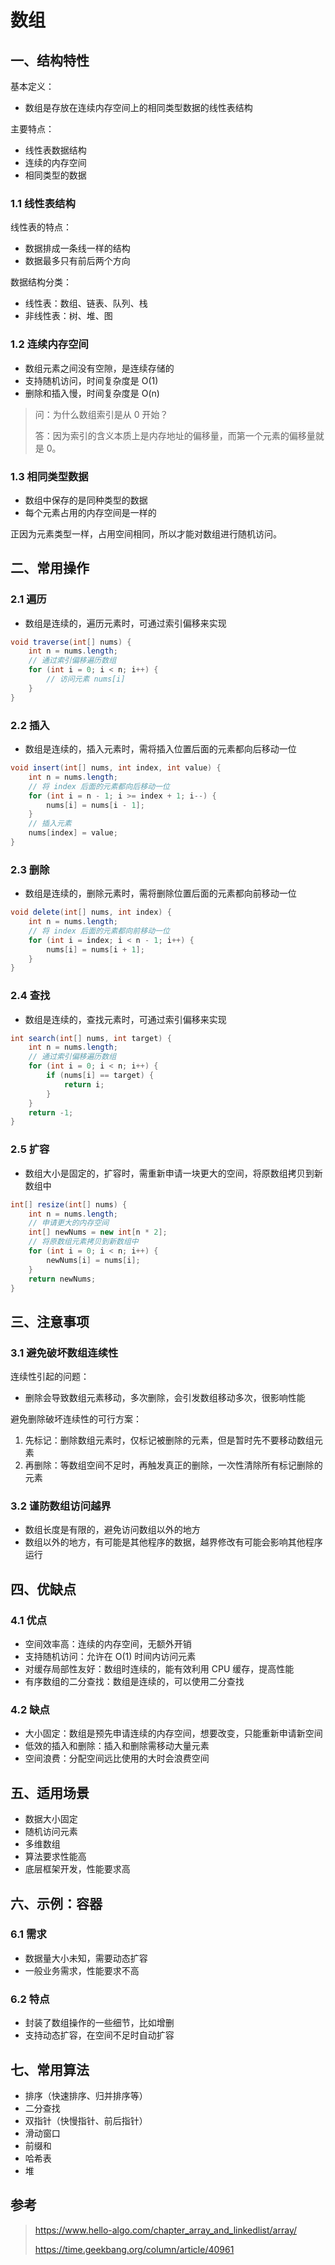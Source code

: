 # 数组

## 一、结构特性

基本定义：

- 数组是存放在连续内存空间上的相同类型数据的线性表结构

主要特点：

- 线性表数据结构
- 连续的内存空间
- 相同类型的数据

<!--more-->

### 1.1 线性表结构

线性表的特点：

- 数据排成一条线一样的结构
- 数据最多只有前后两个方向

数据结构分类：

- 线性表：数组、链表、队列、栈
- 非线性表：树、堆、图


### 1.2 连续内存空间

- 数组元素之间没有空隙，是连续存储的
- 支持随机访问，时间复杂度是 O(1)
- 删除和插入慢，时间复杂度是 O(n)

> 问：为什么数组索引是从 0 开始？
> 
> 答：因为索引的含义本质上是内存地址的偏移量，而第一个元素的偏移量就是 0。

### 1.3 相同类型数据

- 数组中保存的是同种类型的数据
- 每个元素占用的内存空间是一样的

正因为元素类型一样，占用空间相同，所以才能对数组进行随机访问。


## 二、常用操作

### 2.1 遍历

- 数组是连续的，遍历元素时，可通过索引偏移来实现

```java
void traverse(int[] nums) {
    int n = nums.length;
    // 通过索引偏移遍历数组
    for (int i = 0; i < n; i++) {
        // 访问元素 nums[i]
    }
}
```

### 2.2 插入

- 数组是连续的，插入元素时，需将插入位置后面的元素都向后移动一位

```java
void insert(int[] nums, int index, int value) {
    int n = nums.length;
    // 将 index 后面的元素都向后移动一位
    for (int i = n - 1; i >= index + 1; i--) {
        nums[i] = nums[i - 1];
    }
    // 插入元素
    nums[index] = value;
}
```

### 2.3 删除

- 数组是连续的，删除元素时，需将删除位置后面的元素都向前移动一位

```java
void delete(int[] nums, int index) {
    int n = nums.length;
    // 将 index 后面的元素都向前移动一位
    for (int i = index; i < n - 1; i++) {
        nums[i] = nums[i + 1];
    }
}
```

### 2.4 查找

- 数组是连续的，查找元素时，可通过索引偏移来实现

```java
int search(int[] nums, int target) {
    int n = nums.length;
    // 通过索引偏移遍历数组
    for (int i = 0; i < n; i++) {
        if (nums[i] == target) {
            return i;
        }
    }
    return -1;
}
```

### 2.5 扩容

- 数组大小是固定的，扩容时，需重新申请一块更大的空间，将原数组拷贝到新数组中

```java
int[] resize(int[] nums) {
    int n = nums.length;
    // 申请更大的内存空间
    int[] newNums = new int[n * 2];
    // 将原数组元素拷贝到新数组中
    for (int i = 0; i < n; i++) {
        newNums[i] = nums[i];
    }
    return newNums;
}
```


## 三、注意事项

### 3.1 避免破坏数组连续性

连续性引起的问题：

- 删除会导致数组元素移动，多次删除，会引发数组移动多次，很影响性能

避免删除破坏连续性的可行方案：

1. 先标记：删除数组元素时，仅标记被删除的元素，但是暂时先不要移动数组元素
2. 再删除：等数组空间不足时，再触发真正的删除，一次性清除所有标记删除的元素

### 3.2 谨防数组访问越界

- 数组长度是有限的，避免访问数组以外的地方
- 数组以外的地方，有可能是其他程序的数据，越界修改有可能会影响其他程序运行


## 四、优缺点

### 4.1 优点

- 空间效率高：连续的内存空间，无额外开销
- 支持随机访问：允许在 O(1) 时间内访问元素
- 对缓存局部性友好：数组时连续的，能有效利用 CPU 缓存，提高性能
- 有序数组的二分查找：数组是连续的，可以使用二分查找

### 4.2 缺点

- 大小固定：数组是预先申请连续的内存空间，想要改变，只能重新申请新空间
- 低效的插入和删除：插入和删除需移动大量元素
- 空间浪费：分配空间远比使用的大时会浪费空间


## 五、适用场景

- 数据大小固定
- 随机访问元素
- 多维数组
- 算法要求性能高
- 底层框架开发，性能要求高


## 六、示例：容器

### 6.1 需求

- 数据量大小未知，需要动态扩容
- 一般业务需求，性能要求不高

### 6.2 特点

- 封装了数组操作的一些细节，比如增删
- 支持动态扩容，在空间不足时自动扩容


## 七、常用算法

- 排序（快速排序、归并排序等）
- 二分查找
- 双指针（快慢指针、前后指针）
- 滑动窗口
- 前缀和
- 哈希表
- 堆


## 参考

> https://www.hello-algo.com/chapter_array_and_linkedlist/array/
>
> https://time.geekbang.org/column/article/40961
